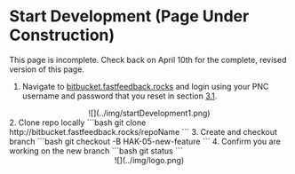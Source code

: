 # Start Development (Page Under Construction)

This page is incomplete. Check back on April 10th for the complete, revised version of this page.

1. Navigate to [bitbucket.fastfeedback.rocks](http://bitbucket.fastfeedback.rocks/) and login using your PNC username and password that you reset in section [3.1](https://docs.fastfeedback.rocks/#/3/3.1-login).
<center>
  ![](../img/startDevelopment1.png)
</center>
2. Clone repo locally
```bash
git clone http://bitbucket.fastfeedback.rocks/repoName
```
3. Create and checkout branch
```bash
git checkout -B HAK-05-new-feature
```
4. Confirm you are working on the new branch
```bash
git status
```

<center id="footer">
  ![](../img/logo.png)
</center>
